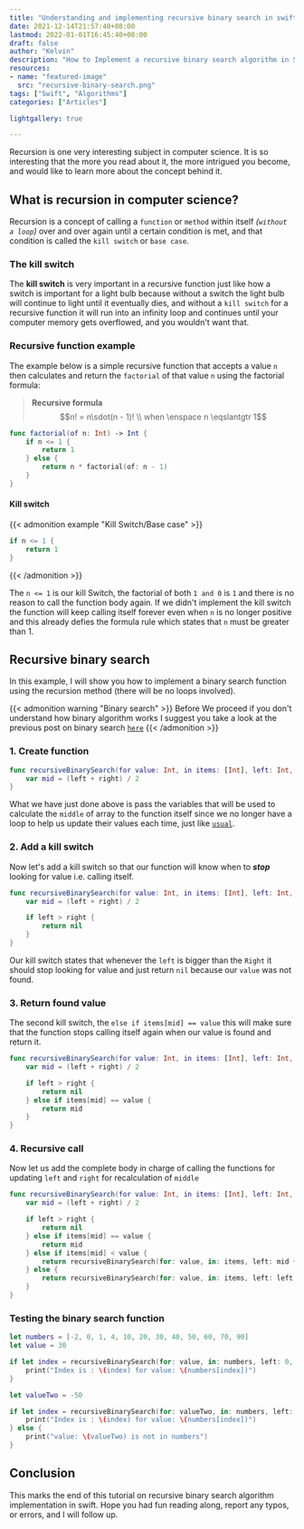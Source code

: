 ```yaml
---
title: "Understanding and implementing recursive binary search in swift"
date: 2021-12-14T21:57:40+08:00
lastmod: 2022-01-01T16:45:40+08:00
draft: false
author: "Kelvin"
description: "How to Implement a recursive binary search algorithm in Swift."
resources:
- name: "featured-image"
  src: "recursive-binary-search.png"
tags: ["Swift", "Algorithms"]
categories: ["Articles"]

lightgallery: true

---
```


<!--more-->

Recursion is one very interesting subject in computer science. It is so interesting that the more you read about it,
the more intrigued you become, and would like to learn more about the concept behind it.

## What is recursion in computer science?

Recursion is a concept of calling a `function` or `method` within itself *(`without a loop`)* over and over again until
a certain condition is met, and that condition is called the `kill switch` or `base case`.

### The kill switch

The **kill switch** is very important in a recursive function just like how a switch is important for a light
bulb because without a switch the light bulb will continue to light until it eventually dies, and without
a `kill switch` for a recursive function it will run into an infinity loop and continues until your
computer memory gets overflowed, and you wouldn't want that.


### Recursive function example

The example below is a simple recursive function that accepts a value `n` then calculates and return
the `factorial` of that value `n` using the factorial formula:

> **Recursive formula**
$$n! = n\sdot(n - 1)! \\ when \enspace n \eqslantgtr 1$$


```swift
func factorial(of n: Int) -> Int {
    if n <= 1 {
        return 1
    } else {
        return n * factorial(of: n - 1)
    }
}
```

#### Kill switch

{{< admonition example "Kill Switch/Base case" >}}
``` swift
if n <= 1 {
    return 1
}
```
{{< /admonition >}}


The `n <= 1` is our kill Switch, the factorial of both `1 and 0` is `1`  and there is no reason to call the
function body again. If we didn't implement the kill switch the function will keep calling itself forever
even when `n` is no longer positive and this already defies the formula rule which states that `n` must
be greater than 1.

## Recursive binary search

In this example, I will show you how to implement a binary search function using the recursion method
(there will be no loops involved).

{{< admonition warning "Binary search" >}}
Before We proceed if you don't understand how binary algorithm works I suggest you take a look at the previous post on
binary search [`here`](/posts/implementing-binary-search-in-swift)
{{< /admonition >}}

### 1. Create function

```swift
func recursiveBinarySearch(for value: Int, in items: [Int], left: Int, right: Int) -> Int? {
    var mid = (left + right) / 2
}
```

What we have just done above is pass the variables that will be used to calculate the `middle` of array to the function
itself since we no longer have a loop to help us update their values each time, just like [`usual`](/posts/implementing-binary-search-in-swift).

### 2. Add a kill switch
Now let's add a kill switch so that our function will know when to _**stop**_ looking for value i.e. calling itself.

``` swift
func recursiveBinarySearch(for value: Int, in items: [Int], left: Int, right: Int) -> Int? {
    var mid = (left + right) / 2

    if left > right {
        return nil
    }
}
```

Our kill switch states that whenever the `left` is bigger than the `Right` it should stop looking for value and
just return `nil` because our `value` was not found.

### 3. Return found value
The second kill switch, the `else if items[mid] == value` this will make sure that the function stops calling
itself again when our value is found and return it.

```swift
func recursiveBinarySearch(for value: Int, in items: [Int], left: Int, right: Int) -> Int? {
    var mid = (left + right) / 2

    if left > right {
        return nil
    } else if items[mid] == value {
        return mid
    }
}
```

### 4. Recursive call
Now let us add the complete body in charge of calling the functions for updating
`left` and `right` for recalculation of `middle`

```swift
func recursiveBinarySearch(for value: Int, in items: [Int], left: Int, right: Int) -> Int? {
    var mid = (left + right) / 2

    if left > right {
        return nil
    } else if items[mid] == value {
        return mid
    } else if items[mid] < value {
        return recursiveBinarySearch(for: value, in: items, left: mid + 1, right: right)
    } else {
        return recursiveBinarySearch(for: value, in: items, left: left, right: mid - 1)
    }
}
```

### Testing the binary search function

```swift
let numbers = [-2, 0, 1, 4, 10, 20, 30, 40, 50, 60, 70, 90]
let value = 30

if let index = recursiveBinarySearch(for: value, in: numbers, left: 0, right: numbers.count - 1) {
    print("Index is : \(index) for value: \(numbers[index])")
}

let valueTwo = -50

if let index = recursiveBinarySearch(for: valueTwo, in: numbers, left: 0, right: numbers.count - 1) {
    print("Index is : \(index) for value: \(numbers[index])")
} else {
    print("value: \(valueTwo) is not in numbers")
}
```

## Conclusion

This marks the end of this tutorial on recursive binary search algorithm implementation in swift.
Hope you had fun reading along, report any typos, or errors, and I will follow up.